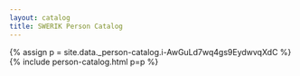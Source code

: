 ```yaml
---
layout: catalog
title: SWERIK Person Catalog
---
```

{% assign p = site.data._person-catalog.i-AwGuLd7wq4gs9EydwvqXdC %}
{% include person-catalog.html p=p %}

